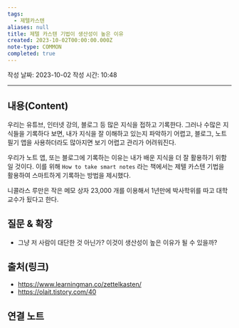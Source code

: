 ```yaml
---
tags:
  - 제텔카스텐
aliases: null
title: 제텔 카스텐 기법이 생산성이 높은 이유
created: 2023-10-02T00:00:00.000Z
note-type: COMMON
completed: true
---
```

작성 날짜: 2023-10-02
작성 시간: 10:48


----
## 내용(Content)

우리는 유튜브, 인터넷 강의, 블로그 등 많은 지식을 접하고 기록한다. 그러나 수많은 지식들을 기록하다 보면, 내가 지식을 잘 이해하고 있는지 파악하기 어렵고, 블로그, 노트 필기 앱을 사용하더라도 많아지면 보기 어렵고 관리가 어려워진다. 

우리가 노트 앱, 또는 블로그에 기록하는 이유는 내가 배운 지식을 더 잘 활용하기 위함일 것이다. 이를 위해 `How to take smart notes` 라는 책에서는 제텔 카스텐 기법을 활용하여 스마트하게 기록하는 방법을 제시했다.

니콜라스 루만은 작은 메모 상자 23,000 개를 이용해서 1년만에 박사학위를 따고 대학교수가 됬다고 한다.

## 질문 & 확장

- 그냥 저 사람이 대단한 것 아닌가? 이것이 생산성이 높은 이유가 될 수 있을까?

## 출처(링크)
- https://www.learningman.co/zettelkasten/
- https://olait.tistory.com/40

## 연결 노트










